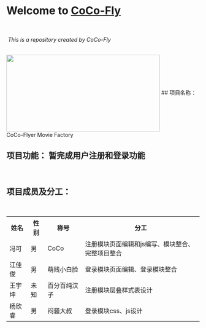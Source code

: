 # Welcome to [CoCo-Fly](https://github.com/CoCo-Fly-4/wust4CoCoFly)
<br/>

  *This is a repository created by CoCo-Fly*
  
<br/>
<img src="http://pic.qiantucdn.com/58pic/20/09/45/28C58PICBTI_1024.jpg" width="400" height="200" align="center">
## 项目名称： CoCo-Flyer Movie Factory
<br/>

## 项目功能： 暂完成用户注册和登录功能  
<br/>

## 项目成员及分工： 
<br/>
<table>
<tr>
<th>姓名</th>
<th>性别</th>
<th>称号</th>
<th>分工</th>
</tr>
<tr>
<td>冯可</td>
<td>男</td>
<td>CoCo</td>
<td>注册模块页面编辑和js编写、模块整合、完整项目整合</td>
</tr>
<tr>
<td>江佳俊</td>
<td>男</td>
<td>萌贱小白脸</td>
<td>登录模块页面编辑、登录模块整合</td>
</tr>
<tr>
<td>王宇坤</td>
<td>未知</td>
<td>百分百纯汉子</td>
<td>注册模块层叠样式表设计</td>
</tr>
<tr>
<td>杨欣睿</td>
<td>男</td>
<td>闷骚大叔</td>
<td>登录模块css、js设计</td>
</tr>
</table>




